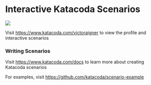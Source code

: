 # Interactive Katacoda Scenarios

[![](http://shields.katacoda.com/katacoda/victoraigner/count.svg)](https://www.katacoda.com/victoraigner "Get your profile on Katacoda.com")

Visit https://www.katacoda.com/victoraigner to view the profile and interactive scenarios

### Writing Scenarios
Visit https://www.katacoda.com/docs to learn more about creating Katacoda scenarios

For examples, visit https://github.com/katacoda/scenario-example
